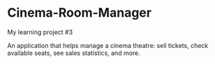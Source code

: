 # Cinema-Room-Manager
My learning project #3

An application that helps manage a cinema theatre: sell tickets, check available seats, see sales statistics, and more.
